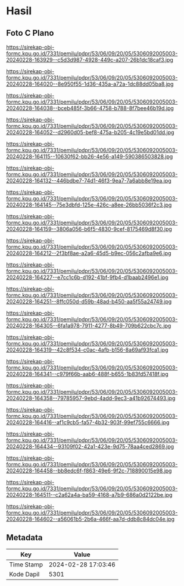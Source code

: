 # Hasil

## Foto C Plano

https://sirekap-obj-formc.kpu.go.id/7331/pemilu/pdpr/53/06/09/20/05/5306092005003-20240228-163929--c5d3d987-4928-449c-a207-26b1dc18caf3.jpg

https://sirekap-obj-formc.kpu.go.id/7331/pemilu/pdpr/53/06/09/20/05/5306092005003-20240228-164020--8e950f55-1d36-435a-a72a-1dc88dd05ba8.jpg

https://sirekap-obj-formc.kpu.go.id/7331/pemilu/pdpr/53/06/09/20/05/5306092005003-20240228-164038--bceb485f-3b66-4758-b788-8f7bee46b19d.jpg

https://sirekap-obj-formc.kpu.go.id/7331/pemilu/pdpr/53/06/09/20/05/5306092005003-20240228-164052--d2960d05-bef8-475a-b205-4c19e5bd01dd.jpg

https://sirekap-obj-formc.kpu.go.id/7331/pemilu/pdpr/53/06/09/20/05/5306092005003-20240228-164115--10630f62-bb26-4e56-a149-590386503828.jpg

https://sirekap-obj-formc.kpu.go.id/7331/pemilu/pdpr/53/06/09/20/05/5306092005003-20240228-164132--446bdbe7-74d1-46f3-9ea7-7a6abb8e19ea.jpg

https://sirekap-obj-formc.kpu.go.id/7331/pemilu/pdpr/53/06/09/20/05/5306092005003-20240228-164145--75e3dbfd-125e-426c-a8ee-26bb5036f2c3.jpg

https://sirekap-obj-formc.kpu.go.id/7331/pemilu/pdpr/53/06/09/20/05/5306092005003-20240228-164159--3806a056-b6f5-4830-9cef-8175469d8f30.jpg

https://sirekap-obj-formc.kpu.go.id/7331/pemilu/pdpr/53/06/09/20/05/5306092005003-20240228-164212--2f3bf8ae-a2a6-45d5-b9ec-056c2afba9e6.jpg

https://sirekap-obj-formc.kpu.go.id/7331/pemilu/pdpr/53/06/09/20/05/5306092005003-20240228-164227--e7cc1c6b-d192-41bf-9fb4-d1baab2496e1.jpg

https://sirekap-obj-formc.kpu.go.id/7331/pemilu/pdpr/53/06/09/20/05/5306092005003-20240228-164251--8ffc050d-d59b-48ad-b450-aa5f55a24749.jpg

https://sirekap-obj-formc.kpu.go.id/7331/pemilu/pdpr/53/06/09/20/05/5306092005003-20240228-164305--6fa1a978-7911-4277-8b49-709b622cbc7c.jpg

https://sirekap-obj-formc.kpu.go.id/7331/pemilu/pdpr/53/06/09/20/05/5306092005003-20240228-164319--42c8f534-c0ac-4afb-b156-8a69af93fca1.jpg

https://sirekap-obj-formc.kpu.go.id/7331/pemilu/pdpr/53/06/09/20/05/5306092005003-20240228-164341--c979f66b-aab6-488f-b655-1b83fd57418f.jpg

https://sirekap-obj-formc.kpu.go.id/7331/pemilu/pdpr/53/06/09/20/05/5306092005003-20240228-164358--79785957-9ebd-4add-9ec3-a41b92674493.jpg

https://sirekap-obj-formc.kpu.go.id/7331/pemilu/pdpr/53/06/09/20/05/5306092005003-20240228-164416--af1c9cb5-fa57-4b32-903f-99ef755c6666.jpg

https://sirekap-obj-formc.kpu.go.id/7331/pemilu/pdpr/53/06/09/20/05/5306092005003-20240228-164434--93109f02-42a1-423e-9d75-78aa4ced2869.jpg

https://sirekap-obj-formc.kpu.go.id/7331/pemilu/pdpr/53/06/09/20/05/5306092005003-20240228-164458--bb8edc6f-f863-49e6-9f2c-718890015e98.jpg

https://sirekap-obj-formc.kpu.go.id/7331/pemilu/pdpr/53/06/09/20/05/5306092005003-20240228-164511--c2a62a4a-ba59-4168-a7b9-686a0d2122be.jpg

https://sirekap-obj-formc.kpu.go.id/7331/pemilu/pdpr/53/06/09/20/05/5306092005003-20240228-164602--a56061b5-2b6a-466f-aa7d-ddb8c84dc04e.jpg


## Metadata

| Key        | Value               |
| ---------- | ------------------- |
| Time Stamp | 2024-02-28 17:03:46 |
| Kode Dapil | 5301                |



